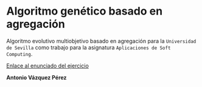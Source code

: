 # Algoritmo genético basado en agregación
Algoritmo evolutivo multiobjetivo basado en agregación para la `Universidad de Sevilla` como trabajo para la asignatura `Aplicaciones de Soft Computing`.

[Enlace al enunciado del ejercicio](./trabajo_evaluacion.pdf)

**Antonio Vázquez Pérez**

